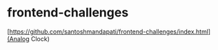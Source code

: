 # frontend-challenges

[https://github.com/santoshmandapati/frontend-challenges/index.html](Analog Clock)
